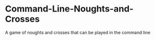 # Command-Line-Noughts-and-Crosses
A game of noughts and crosses that can be played in the command line
